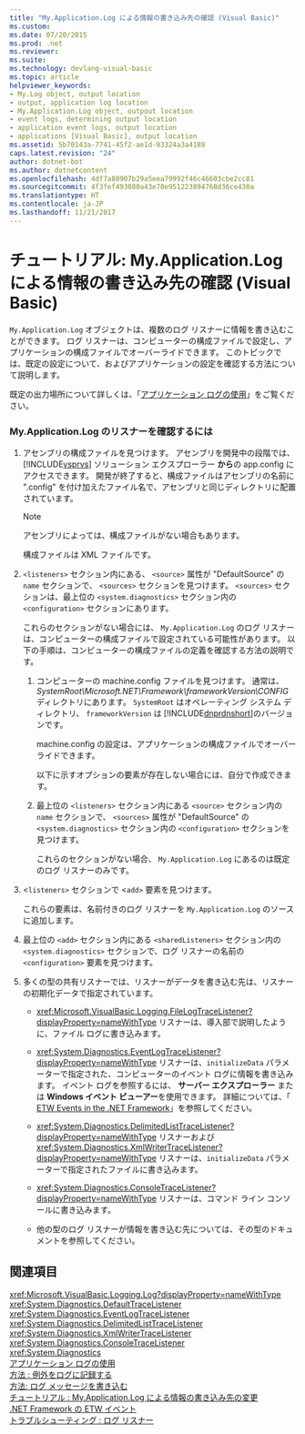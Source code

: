 ```yaml
---
title: "My.Application.Log による情報の書き込み先の確認 (Visual Basic)"
ms.custom: 
ms.date: 07/20/2015
ms.prod: .net
ms.reviewer: 
ms.suite: 
ms.technology: devlang-visual-basic
ms.topic: article
helpviewer_keywords:
- My.Log object, output location
- output, application log location
- My.Application.Log object, outpout location
- event logs, determining output location
- application event logs, output location
- applications [Visual Basic], output location
ms.assetid: 5b70143a-7741-45f2-ae1d-03324a3a4189
caps.latest.revision: "24"
author: dotnet-bot
ms.author: dotnetcontent
ms.openlocfilehash: 4df7a80907b29a5eea79992f46c46603cbe2cc81
ms.sourcegitcommit: 4f3fef493080a43e70e951223894768d36ce430a
ms.translationtype: HT
ms.contentlocale: ja-JP
ms.lasthandoff: 11/21/2017
---
```

# <a name="walkthrough-determining-where-myapplicationlog-writes-information-visual-basic"></a>チュートリアル: My.Application.Log による情報の書き込み先の確認 (Visual Basic)
`My.Application.Log` オブジェクトは、複数のログ リスナーに情報を書き込むことができます。 ログ リスナーは、コンピューターの構成ファイルで設定し、アプリケーションの構成ファイルでオーバーライドできます。 このトピックでは、既定の設定について、およびアプリケーションの設定を確認する方法について説明します。  
  
 既定の出力場所について詳しくは、「[アプリケーション ログの使用](../../../../visual-basic/developing-apps/programming/log-info/working-with-application-logs.md)」をご覧ください。  
  
### <a name="to-determine-the-listeners-for-myapplicationlog"></a>My.Application.Log のリスナーを確認するには  
  
1.  アセンブリの構成ファイルを見つけます。 アセンブリを開発中の段階では、 [!INCLUDE[vsprvs](~/includes/vsprvs-md.md)] ソリューション エクスプローラー **から**の app.config にアクセスできます。 開発が終了すると、構成ファイルはアセンブリの名前に ".config" を付け加えたファイル名で、アセンブリと同じディレクトリに配置されています。  
  
    > [!NOTE]
    >  アセンブリによっては、構成ファイルがない場合もあります。  
  
     構成ファイルは XML ファイルです。  
  
2.  `<listeners>` セクション内にある、 `<source>` 属性が "DefaultSource" の `name` セクションで、 `<sources>` セクションを見つけます。 `<sources>` セクションは、最上位の `<system.diagnostics>` セクション内の `<configuration>` セクションにあります。  
  
     これらのセクションがない場合には、 `My.Application.Log` のログ リスナーは、コンピューターの構成ファイルで設定されている可能性があります。 以下の手順は、コンピューターの構成ファイルの定義を確認する方法の説明です。  
  
    1.  コンピューターの machine.config ファイルを見つけます。 通常は、 *SystemRoot\Microsoft.NET\Framework\frameworkVersion\CONFIG* ディレクトリにあります。 `SystemRoot` はオペレーティング システム ディレクトリ、 `frameworkVersion` は [!INCLUDE[dnprdnshort](~/includes/dnprdnshort-md.md)]のバージョンです。  
  
         machine.config の設定は、アプリケーションの構成ファイルでオーバーライドできます。  
  
         以下に示すオプションの要素が存在しない場合には、自分で作成できます。  
  
    2.  最上位の `<listeners>` セクション内にある `<source>` セクション内の `name` セクションで、 `<sources>` 属性が "DefaultSource" の `<system.diagnostics>` セクション内の `<configuration>` セクションを見つけます。  
  
         これらのセクションがない場合、 `My.Application.Log` にあるのは既定のログ リスナーのみです。  
  
3.  <`listeners>` セクションで <`add>` 要素を見つけます。  
  
     これらの要素は、名前付きのログ リスナーを `My.Application.Log` のソースに追加します。  
  
4.  最上位の `<add>` セクション内にある `<sharedListeners>` セクション内の `<system.diagnostics>` セクションで、ログ リスナーの名前の `<configuration>` 要素を見つけます。  
  
5.  多くの型の共有リスナーでは、リスナーがデータを書き込む先は、リスナーの初期化データで指定されています。  
  
    -   <xref:Microsoft.VisualBasic.Logging.FileLogTraceListener?displayProperty=nameWithType> リスナーは、導入部で説明したように、ファイル ログに書き込みます。  
  
    -   <xref:System.Diagnostics.EventLogTraceListener?displayProperty=nameWithType> リスナーは、`initializeData` パラメーターで指定された、コンピューターのイベント ログに情報を書き込みます。 イベント ログを参照するには、 **サーバー エクスプローラー** または **Windows イベント ビューアー**を使用できます。 詳細については、「 [ETW Events in the .NET Framework](http://msdn.microsoft.com/library/d186276f-6afb-4dfd-bf3c-4251edc2c299)」を参照してください。  
  
    -   <xref:System.Diagnostics.DelimitedListTraceListener?displayProperty=nameWithType> リスナーおよび <xref:System.Diagnostics.XmlWriterTraceListener?displayProperty=nameWithType> リスナーは、`initializeData` パラメーターで指定されたファイルに書き込みます。  
  
    -   <xref:System.Diagnostics.ConsoleTraceListener?displayProperty=nameWithType> リスナーは、コマンド ライン コンソールに書き込みます。  
  
    -   他の型のログ リスナーが情報を書き込む先については、その型のドキュメントを参照してください。  
  
## <a name="see-also"></a>関連項目  
 <xref:Microsoft.VisualBasic.Logging.Log?displayProperty=nameWithType>  
 <xref:System.Diagnostics.DefaultTraceListener>  
 <xref:System.Diagnostics.EventLogTraceListener>  
 <xref:System.Diagnostics.DelimitedListTraceListener>  
 <xref:System.Diagnostics.XmlWriterTraceListener>  
 <xref:System.Diagnostics.ConsoleTraceListener>  
 <xref:System.Diagnostics>  
 [アプリケーション ログの使用](../../../../visual-basic/developing-apps/programming/log-info/working-with-application-logs.md)  
 [方法 : 例外をログに記録する](../../../../visual-basic/developing-apps/programming/log-info/how-to-log-exceptions.md)  
 [方法: ログ メッセージを書き込む](../../../../visual-basic/developing-apps/programming/log-info/how-to-write-log-messages.md)  
 [チュートリアル : My.Application.Log による情報の書き込み先の変更](../../../../visual-basic/developing-apps/programming/log-info/walkthrough-changing-where-my-application-log-writes-information.md)  
 [.NET Framework の ETW イベント](http://msdn.microsoft.com/library/d186276f-6afb-4dfd-bf3c-4251edc2c299)  
 [トラブルシューティング : ログ リスナー](../../../../visual-basic/developing-apps/programming/log-info/troubleshooting-log-listeners.md)
